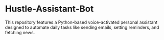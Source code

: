 # Hustle-Assistant-Bot
This repository features a Python-based voice-activated personal assistant designed to automate daily tasks like sending emails, setting reminders, and fetching news. 
